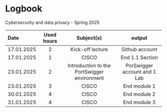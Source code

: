# Logbook
Cybersecurity and data privacy - Spring 2025

| Date  | Used hours | Subject(s) |  output |
| :---         |     :---:      |     :---:      |     :---:      |
| 17.01.2025 | 2 | Kick-off lecture  | Github account   |
| 17.01.2025 | 1 | CISCO  | End 1.1 Section  |
| 23.01.2025 | 2 | Introduction to the PortSwigger environment  | PorSwigger account and 1 Lab |
| 23.01.2025 | 3 | CISCO  | End module 1  |
| 30.01.2025 | 4 | CISCO  | End module 2  |
| 31.01.2025 | 4 | CISCO  | End module 3  |
